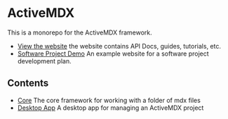 # ActiveMDX 

This is a monorepo for the ActiveMDX framework.

- [View the website](https://active-mdx.soederpop.com) the website contains API Docs, guides, tutorials, etc.
- [Software Project Demo](https://active-mdx-software-demo.soederpop.com/) An example website for a software project development plan.


## Contents

- [Core](packages/core) The core framework for working with a folder of mdx files 
- [Desktop App](packages/desktop) A desktop app for managing an ActiveMDX project
